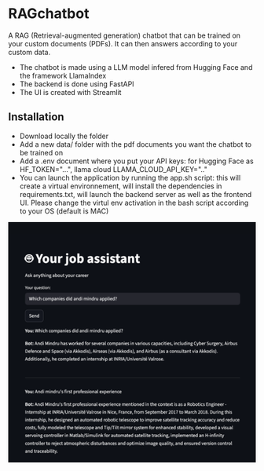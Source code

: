 # RAGchatbot

A RAG (Retrieval-augmented generation) chatbot that can be trained on your custom documents (PDFs). It can then answers according to your custom data.

- The chatbot is made using a LLM model infered from Hugging Face and the framework LlamaIndex
- The backend is done using FastAPI
- The UI is created with Streamlit

## Installation

- Download locally the folder
- Add a new data/ folder with the pdf documents you want the chatbot to be trained on
- Add a .env document where you put your API keys: for Hugging Face as HF_TOKEN="...", llama cloud LLAMA_CLOUD_API_KEY=".."
- You can launch the application by running the app.sh script: this will create a virtual environnement, will install the dependencies in requirements.txt, will launch the backend server as well as the frontend UI. Please change the virtul env activation in the bash script according to your OS (default is MAC)

![POC of UI](images/poc.png)
